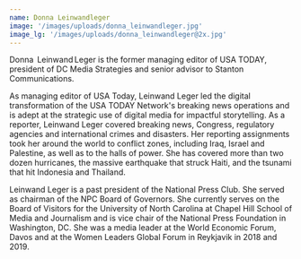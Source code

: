 ```yaml
---
name: Donna Leinwandleger
image: '/images/uploads/donna_leinwandleger.jpg'
image_lg: '/images/uploads/donna_leinwandleger@2x.jpg'
---
```


Donna  Leinwand Leger is the former managing editor of USA TODAY, president of DC Media Strategies and senior advisor to Stanton Communications.

As managing editor of USA Today, Leinwand Leger led the digital transformation of the USA TODAY Network's breaking news operations and is adept at the strategic use of digital media for impactful storytelling. As a reporter, Leinwand Leger covered breaking news, Congress, regulatory agencies and international crimes and disasters. Her reporting assignments took her around the world to conflict zones, including Iraq, Israel and Palestine, as well as to the halls of power. She has covered more than two dozen hurricanes, the massive earthquake that struck Haiti, and the tsunami that hit Indonesia and Thailand.

Leinwand Leger is a past president of the National Press Club. She served as chairman of the NPC Board of Governors. She currently serves on the Board of Visitors for the University of North Carolina at Chapel Hill School of Media and Journalism and is vice chair of the National Press Foundation in Washington, DC. She was a media leader at the World Economic Forum, Davos and at the Women Leaders Global Forum in Reykjavik in 2018 and 2019. 